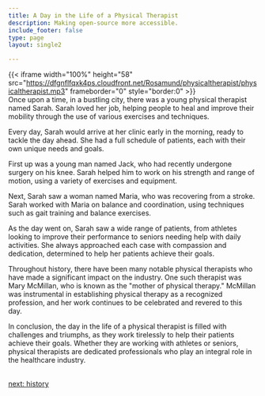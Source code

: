 ```yaml
---
title: A Day in the Life of a Physical Therapist
description: Making open-source more accessible.
include_footer: false
type: page
layout: single2

---
```


{{< iframe width="100%" height="58" src="https://dfgnflfqxk4ps.cloudfront.net/Rosamund/physicaltherapist/physicaltherapist.mp3" frameborder="0" style="border:0" >}}<br>
Once upon a time, in a bustling city, there was a young physical therapist named Sarah. Sarah loved her job, helping people to heal and improve their mobility through the use of various exercises and techniques.

Every day, Sarah would arrive at her clinic early in the morning, ready to tackle the day ahead. She had a full schedule of patients, each with their own unique needs and goals.

First up was a young man named Jack, who had recently undergone surgery on his knee. Sarah helped him to work on his strength and range of motion, using a variety of exercises and equipment.

Next, Sarah saw a woman named Maria, who was recovering from a stroke. Sarah worked with Maria on balance and coordination, using techniques such as gait training and balance exercises.

As the day went on, Sarah saw a wide range of patients, from athletes looking to improve their performance to seniors needing help with daily activities. She always approached each case with compassion and dedication, determined to help her patients achieve their goals.

Throughout history, there have been many notable physical therapists who have made a significant impact on the industry. One such therapist was Mary McMillan, who is known as the "mother of physical therapy." McMillan was instrumental in establishing physical therapy as a recognized profession, and her work continues to be celebrated and revered to this day.

In conclusion, the day in the life of a physical therapist is filled with challenges and triumphs, as they work tirelessly to help their patients achieve their goals. Whether they are working with athletes or seniors, physical therapists are dedicated professionals who play an integral role in the healthcare industry.

<br>
<a href="https://workdojos.com/physicaltherapist/history">next: history</a>
<br>
</p>